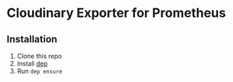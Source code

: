 # Cloudinary Exporter for Prometheus

## Installation

1. Clone this repo
2. Install [dep](https://golang.github.io/dep/) 
3. Run `dep ensure`
